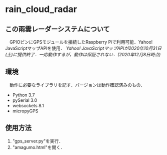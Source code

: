 # rain_cloud_radar

## この雨雲レーダーシステムについて
　GPIOピンにGPSモジュールを接続したRaspberry Piで利用可能．Yahoo! JavaScriptマップAPIを使用．
 *Yahoo! JavaScriptマップAPIが2020年10月31日(土)に提供終了．一応動作するが，動作は保証されない．(2020年12月8日時点)*
 
## 環境
　動作に必要なライブラリを記す．バージョンは動作確認済みのもの．
 - Python 3.7
 - pySerial 3.0
 - websockets 8.1
 - micropyGPS
 
## 使用方法
 1. "gps_server.py"を実行．
 2. "amagumo.html"を開く．
